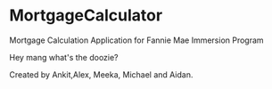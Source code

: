 # MortgageCalculator
Mortgage Calculation Application for Fannie Mae Immersion Program

Hey mang what's the doozie?

Created by Ankit,Alex, Meeka, Michael and Aidan.
